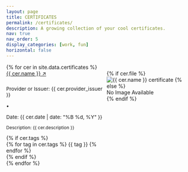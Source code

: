 ```yaml
---
layout: page
title: CERTIFICATES
permalink: /certificates/
description: A growing collection of your cool certificates.
nav: true
nav_order: 5
display_categories: [work, fun]
horizontal: false
---
```

<link rel="stylesheet" href="https://fonts.googleapis.com/css2?family=Inter:wght@400;500;600;800&display=swap">
<link rel="stylesheet" href="/assets/css/certificates.css">

<div class="certificates-grid">
  {% for cer in site.data.certificates %}
    <div class="cer-card" style="display: inline-flex;">
      <div class="cer-content">
        <a href="{{ cer.certificate_url }}" class="text-2xl group" target="_blank" rel="external nofollow noopener">
          {{ cer.name }}
          <span class="inline-block transition-transform group-hover:translate-x-2 duration-200">↗</span>
        </a>
        <div style="display: inline-flex; gap: 0.5rem; margin-top: 0.75rem;">
          <div>
            <div class="flex items-center gap-4" style="font-size: 0.85rem !important;">
              <div><p class="text-base">Provider or Issuer: {{ cer.provider_issuer }}</p></div>
              <span>•</span>
              <div><p class="text-base">Date: {{ cer.date | date: "%B %d, %Y" }}</p></div>
            </div>
            <div style="max-width: 15rem;">
              <p class="text-base leading-relaxed" style="font-size: 0.75rem !important;">Description: {{ cer.description }}</p>
            </div>
            {% if cer.tags %}
              <div class="mt-4 flex flex-wrap gap-2">
                {% for tag in cer.tags %}
                  <span class="bg-blue-100">{{ tag }}</span>
                {% endfor %}
              </div>
            {% endif %}
          </div>
        </div>
      </div>
      <div class="image-container">
        {% if cer.file %}
          <img src="{{ cer.file | relative_url }}" alt="{{ cer.name }} certificate">
        {% else %}
          <div class="placeholder-image">No Image Available</div>
        {% endif %}
      </div>
    </div>
  {% endfor %}
</div>